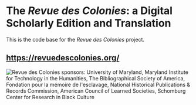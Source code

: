 # The _Revue des Colonies_: a Digital Scholarly Edition and Translation

This is the code base for the _Revue des Colonies_ project.

## https://revuedescolonies.org/

![Revue des Colonies sponsors: University of Maryland, Maryland Institute for Technology in the Humanities, The Bibliographical Society of America, Fondation pour la mémoire de l'esclavage, National Historical Publications & Records Commission, American Council of Learned Societies, Schomburg Center for Research in Black Culture]([rdclogos.png](https://github.com/revuedescolonies/.github/assets/144770/7fd97211-7714-438e-a02a-34e4a3d0799b)https://github.com/revuedescolonies/.github/assets/144770/7fd97211-7714-438e-a02a-34e4a3d0799b)
